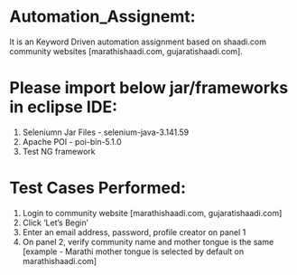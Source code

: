 # Automation_Assignemt:
 It is an Keyword Driven automation assignment based on shaadi.com community websites [marathishaadi.com, gujaratishaadi.com].

# Please import below jar/frameworks in eclipse IDE:
1. Seleniumn Jar Files - selenium-java-3.141.59
2. Apache POI - poi-bin-5.1.0
3. Test NG framework

# Test Cases Performed:
1. Login to community website [marathishaadi.com, gujaratishaadi.com]
2. Click ‘Let’s Begin’
3. Enter an email address, password, profile creator on panel 1
4. On panel 2, verify community name and mother tongue is the same [example - Marathi mother tongue is selected by default on marathishaadi.com]
